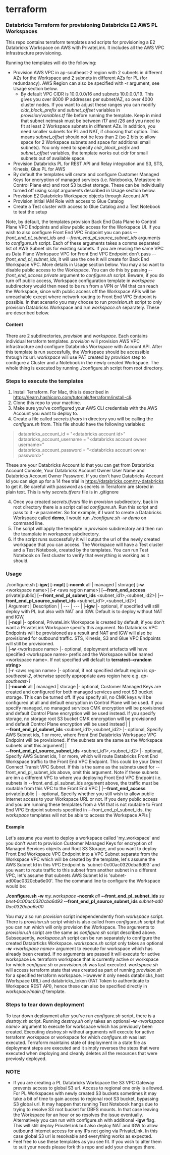 # terraform
### Databricks Terraform for provisioning Databricks E2 AWS PL Workspaces

This repo contains terraform templates and scripts for provisioning a E2 Databricks Workspace on AWS with PrivateLink. It includes all the AWS VPC infrastructure provisioning.

Running the templates will do the following:
* Provision AWS VPC in ap-southeast-2 region with 2 subnets in different AZs for the Workspace and 2 subnets in different AZs for PL (for redundancy). AWS Region can also be specified with -r argument, see Usage section below.
  - By default VPC CIDR is 10.0.0.0/16 and subnets 10.0.0.0/19. This gives you over 8000 IP addresses per subnet/AZ, so over 4000 cluster nodes. If you want to adjust these ranges you can modify *cidr_block_prefix* and *subnet_offset* variables in *provision/variables.tf* file before running the template. Keep in mind that subnet netmask must be between /17 and /26 and you need to fit at least 2 Workspace subnets in different AZs. In addition, you need smaller subnets for PL and NAT, if choosing that option. This means *subnet_offset* should not be less than 2 (so 2 bits to allow space for 2 Workspace subnets and space for additional small subnets). You only need to specify *cidr_block_prefix* and *subnet_offset* variables, the template works out cidr for small subnets out of available space.
* Provision Databricks PL for REST API and Relay integration and S3, STS, Kinesis, Glue PL for AWS
* By default the templates will create and configure Customer Managed Keys for encryption of managed services (i.e. Notebooks, Metastore in Control Plane etc) and root S3 bucket storage. These can be individually turned off using script arguments described in Usage section below.
* Provision E2 Databricks Workspace objects through Account API
* Provision initial IAM Role with access to Glue Catalog
* Create a Test cluster with access to Glue Catalog and a Test Notebook to test the setup

Note, by default, the templates provision Back End Data Plane to Control Plane VPC Endpoints and allow public access for the Workspace UI.
If you wish to also configure Front End VPC Endpoint you can pass *--front_end_pl_subnet_ids* and *--front_end_pl_source_subnet_ids* arguments to *configure.sh* script. Each of these arguments takes a comma separated list of AWS Subnet ids for existing subnets. If you are reusing the same VPC as Data Plane Workspace VPC for Front End VPC Endpoint don't pass *--front_end_pl_subnet_ids*, it will use the one it will create for Back End Workspace VPC. More details in Usage section below.
You may also want to disable public access to the Workspace. You can do this by passing *--front_end_access private* argument to *configure.sh* script.
Beware, if you do turn off public access, Workspace configuration template in *workspace* subdirectory would then need to be run from a VPN or VM that can reach the Workspace, since with public access off the Workspace APIs will be unreachable except where network routing to Front End VPC Endpoint is possible.
In that scenario you may choose to run *provision.sh* script to only provision Databricks Workspace and run *workspace.sh* separately. These are described below.

#### Content
There are 2 subdirectories, *provision* and *workspace*. Each contains individual terraform templates.
*provision* will provision AWS VPC infrastructure and configure Databricks Workspace with Account API. After this template is run succesfully, the Workspace should be accessible through its url.
*workspace* will use PAT created by *provision* step to configure a Cluster and a Notebook in the newly created Workspace.
The whole thing is executed by running ./configure.sh script from root directory.

### Steps to execute the templates

1. Install Terraform. For Mac, this is described in https://learn.hashicorp.com/tutorials/terraform/install-cli.
2. Clone this repo to your machine.
3. Make sure you've configured your AWS CLI credentials with the AWS Account you want to deploy to.
4. Create a file called *secrets.tfvars* in directory you will be calling the *configure.sh* from. This file should have the following variables:
> databricks_account_id       = "\<databricks account id>"<br>
> databricks_account_username = "\<databricks account owner username>"<br>
> databricks_account_password = "\<databricks account owner password>"<br>

These are your Databricks Account Id that you can get from Databricks Account Console, Your Databricks Account Owner User Name and Databricks Account Owner Password. If you don't have Databricks Account Id you can sign up for a 14 free trial in https://databricks.com/try-databricks to get it.
Be careful with password as secrets in Terraform are stored in plain text. This is why *secrets.tfvars* file is in .gitignore

4. Once you created *secrets.tfvars* file in *provision* subdirectory, back in root directory there is a script called *configure.sh*. Run this script and pass to it *-w <your workspace name>* parameter. So for example, if I want to create a Databricks Workspace called **demo**, I would run *./configure.sh -w demo* on command line.
5. The script will apply the template in *provision* subdirectory and then run the teamplate in *workspace* subdirectory.
6. If the script runs successfully it will output the url of the newly created workspace that you can access. The Workspace will have a Test cluster and a Test Notebook, created by the templates. You can run Test Notebook on Test cluster to verify that everything is working as it should.

### Usage
./configure.sh [**-igw**] [**-nopl**]  [**-nocmk** all | managed | storage]  [**-w** \<workspace name\>]  [**-r** \<aws region name\>]  [**--front_end_access** private|public]  [**--front_end_pl_subnet_ids** \<subnet_id1\>,\<subnet_id2\>]  [**--front_end_pl_source_subnet_ids** \<subnet_id1\>,\<subnet_id2\>]<br>
| Argument              | Description    |
| ---                   | ---            |
|**-igw**                  |- optional, if specified will still deploy with PL but also with NAT and IGW. Default is to deploy without NAT and IGW.<br> |
|**-nopl**                 |- optional, PrivateLink Workspace is created by default, if you don't want a PrivateLink Workspace specify this argument. No Databricks VPC Endpoints will be provisioned as a result and NAT and IGW will also be provisioned for outbound traffic. STS, Kinesis, S3 and Glue VPC Endpoints will still be provisioned.<br> |
|**-w** \<workspace name\> |- optional, deployment artefacts will have specified \<workspace name\> prefix and the Workspace will be named \<workspace name\>. If not specified <workspace name> will default to **terratest-\<random string\>**<br> |
|**-r** \<aws region name\> |- optional, if not specified default region is *ap-southeast-2*, otherwise specify appropriate aws region here e.g. *ap-southeast-1*<br> |
|**&#8209;nocmk**&#160;all&#160;\|&#160;managed&#160;\|&#160;storage |- optional, Customer Managed Keys are created and configured for both managed services and root S3 bucket storage. This can be turned off. If you specify all, no CMK keys will be configured at all and default encryption in Control Plane will be used. If you specify managed, no managed services CMK encryption will be provisioned and default Control Plane encryption will be used instead. If you specify storage, no storage root S3 bucket CMK enncryption will be provisioned and default Control Plane encryption will be used instead |
  |**&#8209;&#8209;front_end_pl_subnet_ids**&#160;<subnet_id1>,<subnet_id2> |- optional, Specify AWS Subnet ids, 1 or more, where Front End Databricks Workspace VPC Endpoint will be provisioned. If the subnets are the same as the Workspace subnets omit this argument|
|<nobr>**&#8209;&#8209;front_end_pl_source_subnet_ids**&#160;<subnet_id1>,<subnet_id2></nobr> |- optional, Specify AWS Subnet ids, 1 or more, which will route Databricks Front End Workspace traffic to the Front End VPC Endpoint. This could be your Direct Connect Transit VPC Subnet. If this is the same as the subnets used for --front_end_pl_subnet_ids above, omit this argument. Note if these subnets are inn a different VPC to where you deploying Front End VPC Endpoint i.e. subnets in --front_end_pl_subnet_ids argument above, the traffic must be routable from this VPC to the Front End VPC |
|**--front_end_access** private\|public | - optional, Specify whether you still wish to allow public Internet access to your Workspace URL or not. If you deny public access and you are running these templates from a VM that is not routable to Front End VPC Endpoint subnets specified in --front_end_pl_subnet_ids, the *workspace* templates will not be able to access the Workspace APIs |

#### Example
Let's assume you want to deploy a workspace called 'my_workspace' and you don't want to provision Customer Managed Keys for encryption of Managed Services objects and Root S3 Storage, and you want to deploy Front End Workspace VPC Endpoint into a VPC Subnet separate from the Workspace VPC which will be created by the template, let's assume the AWS Subnet Id in this VPC Endpoint is 'subnet-0c00ac0320cba6d93' and you want to route traffic to this subnet from another subnet in a different VPC, let's assume that subnets AWS Subnet Id is 'subnet-ad00ac0320cba6e00'. The the command line to configure the Workspace would be:

**./configure.sh**&#160;**&#8209;w**&#160;*my_workspace*&#160;**&#8209;nocmk**&#160;*all*&#160;**&#8209;&#8209;front_end_pl_subnet_ids**&#160;*subnet&#8209;0c00ac0320cba6d93*&nbsp;**&#8209;&#8209;front_end_pl_source_subnet_ids**&#160;*subnet&#8209;ad00ac0320cba6e00*

You may also run *provision* script independendently from *workspace* script.
There is *provision.sh* script which is also called from *configure.sh* script that you can run which will only provision the Workspace. The arguments to *provision.sh* script are the same as *configure.sh* script described above.
Subsequently, *workspace.sh* script can be run separately to configure the created Databrticks Workspace. *workspace.sh* script only takes an optional **-w** *\<workspace name\>* argument to execute for workspace which has already been created. If no arguments are passed it will execute for active workspace i.e. terraform workspace that is currently active or workspace for which *configure.sh* or *provisionn.sh* was last executed. *workspace.sh* will access terraform state that was created as part of running *provision.sh* for a specified terraform workspace. However it only needs databricks_host (Worlspace URL) and databricks_token (PAT Token to authenticate to Workspace REST API), hence these can also be specified directly in *workspace/main.tf* template.

### Steps to tear down deployment
To tear down deployment after you've run *configure.sh* script, there is a *destroy.sh* script.
Running *destroy.sh* only takes an optional **-w** *\<workspace name\>* argument to execute for workspace which has previously been created. Executing *destroy.sh* without arguments will execute for active terraform workspace or workspace for which *configure.sh* was last executed. Terraform maintains state of deployment in a state file as deployment steps are executed and it simply reverses the steps that were executed when deploying and cleanly deletes all the resources that were previosly deployed.

### NOTE
* If you are creating a PL Databricks Workspace the S3 VPC Gateway prevents access to global S3 url. Access to regional one only is allowed. For PL Workspaces with newly created S3 buckets sometimes it may take a bit of time to gain access to regional root S3 bucket, bypassing S3 global url. It may happen that running Test Notebook hangs due to trying to resolve S3 root bucket for DBFS mounts. In that case leaving the Workspace for an hour or so resolves the issue eventually.
Alternatively you can run with configure.sh with additional **-igw** flag. This will still deploy PrivateLink but also deploy NAT and IGW to allow outbound Internet access for any IPs not going via PrivateLink. In this case global S3 url is resolvable and everything works as expected.
* Feel free to use these templates as you see fit. If you wish to alter them to suit your needs please fork this repo and add your changes there.


